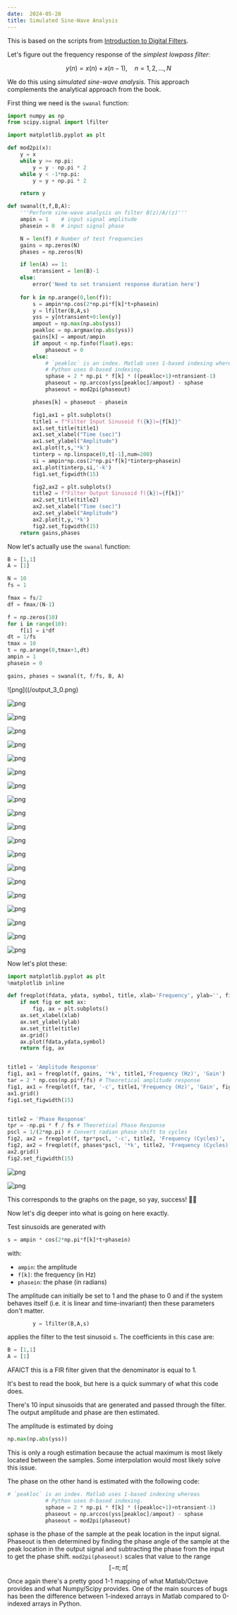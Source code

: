 ```yaml
---
date:  2024-05-28
title: Simulated Sine-Wave Analysis
---
```


This is based on the scripts from [Introduction to Digital Filters](https://ccrma.stanford.edu/~jos/filters/).

Let's figure out the frequency response of the *simplest lowpass filter*:

$$
y(n) = x(n) + x(n-1),\quad n=1,2,...,N
$$

We do this using *simulated sine-wave analysis*. This approach complements the analytical approach from the book.

<!--more-->

First thing we need is the `swanal` function:


```python
import numpy as np
from scipy.signal import lfilter

import matplotlib.pyplot as plt

def mod2pi(x):
    y = x
    while y >= np.pi:
        y = y - np.pi * 2
    while y < -1*np.pi:
        y = y + np.pi * 2

    return y

def swanal(t,f,B,A):
    '''Perform sine-wave analysis on filter B(z)/A/(z)'''
    ampin = 1    # input signal amplitude
    phasein = 0  # input signal phase

    N = len(f) # Number of test frequencies
    gains = np.zeros(N)
    phases = np.zeros(N)

    if len(A) == 1:
        ntransient = len(B)-1
    else:
        error('Need to set transient response duration here')
  
    for k in np.arange(0,len(f)):
        s = ampin*np.cos(2*np.pi*f[k]*t+phasein)
        y = lfilter(B,A,s)
        yss = y[ntransient+0:len(y)]
        ampout = np.max(np.abs(yss))
        peakloc = np.argmax(np.abs(yss))
        gains[k] = ampout/ampin
        if ampout < np.finfo(float).eps:
            phaseout = 0
        else:
            # `peakloc` is an index. Matlab uses 1-based indexing whereas 
            # Python uses 0-based indexing. 
            sphase = 2 * np.pi * f[k] * ((peakloc+1)+ntransient-1)
            phaseout = np.arccos(yss[peakloc]/ampout) - sphase
            phaseout = mod2pi(phaseout)

        phases[k] = phaseout - phasein

        fig1,ax1 = plt.subplots()
        title1 = f"Filter Input Sinusoid f({k})={f[k]}"
        ax1.set_title(title1)
        ax1.set_xlabel("Time (sec)")
        ax1.set_ylabel("Amplitude")
        ax1.plot(t,s,'*k')
        tinterp = np.linspace(0,t[-1],num=200)
        si = ampin*np.cos(2*np.pi*f[k]*tinterp+phasein)
        ax1.plot(tinterp,si,'-k')
        fig1.set_figwidth(15)

        fig2,ax2 = plt.subplots()
        title2 = f"Filter Output Sinusoid f({k})={f[k]}"
        ax2.set_title(title2)
        ax2.set_xlabel("Time (sec)")
        ax2.set_ylabel("Amplitude")
        ax2.plot(t,y,'*k')
        fig2.set_figwidth(15)
    return gains,phases
```

Now let's actually use the `swanal` function:


```python
B = [1,1]
A = [1]

N = 10
fs = 1

fmax = fs/2
df = fmax/(N-1)

f = np.zeros(10)
for i in range(10):
    f[i] = i*df
dt = 1/fs
tmax = 10
t = np.arange(0,tmax+1,dt)
ampin = 1
phasein = 0

gains, phases = swanal(t, f/fs, B, A)
```


    
![png]((/output_3_0.png)
    



    
![png](/output_3_1.png)
    



    
![png](/output_3_2.png)
    



    
![png](/output_3_3.png)
    



    
![png](/output_3_4.png)
    



    
![png](/output_3_5.png)
    



    
![png](/output_3_6.png)
    



    
![png](/output_3_7.png)
    



    
![png](/output_3_8.png)
    



    
![png](/output_3_9.png)
    



    
![png](/output_3_10.png)
    



    
![png](/output_3_11.png)
    



    
![png](/output_3_12.png)
    



    
![png](/output_3_13.png)
    



    
![png](/output_3_14.png)
    



    
![png](/output_3_15.png)
    



    
![png](/output_3_16.png)
    



    
![png](/output_3_17.png)
    



    
![png](/output_3_18.png)
    



    
![png](/output_3_19.png)
    


Now let's plot these:


```python
import matplotlib.pyplot as plt
%matplotlib inline

def freqplot(fdata, ydata, symbol, title, xlab='Frequency', ylab='', fig=None, ax=None):
    if not fig or not ax:
        fig, ax = plt.subplots()
    ax.set_xlabel(xlab)
    ax.set_ylabel(ylab)
    ax.set_title(title)
    ax.grid()
    ax.plot(fdata,ydata,symbol)
    return fig, ax


title1 = 'Amplitude Response'
fig1, ax1 = freqplot(f, gains, '*k', title1,'Frequency (Hz)', 'Gain')
tar = 2 * np.cos(np.pi*f/fs) # Theoretical amplitude response
fig1, ax1 = freqplot(f, tar, '-c', title1,'Frequency (Hz)', 'Gain', fig1, ax1)
ax1.grid()
fig1.set_figwidth(15)


title2 = 'Phase Response'
tpr = -np.pi * f / fs # Theoretical Phase Response
pscl = 1/(2*np.pi) # Convert radian phase shift to cycles
fig2, ax2 = freqplot(f, tpr*pscl, '-c', title2, 'Frequency (Cycles)', 'Phase Shift (cycles)')
fig2, ax2 = freqplot(f, phases*pscl, '*k', title2, 'Frequency (Cycles)', 'Phase Shift (cycles)', fig2, ax2)
ax2.grid()
fig2.set_figwidth(15)
```



![png](/output_5_0.png)





![png](/output_5_1.png)



This corresponds to the graphs on the page, so yay, success! 🍾🥂

Now let's dig deeper into what is going on here exactly.

Test sinusoids are generated with

```python
s = ampin * cos(2*np.pi*f[k]*t+phasein)
```

with:
 - `ampin`: the amplitude
 - `f[k]`: the frequency (in Hz)
 - `phasein`: the phase (in radians)

The amplitude can initially be set to 1 and the phase to 0 and if the system behaves itself (i.e. it is linear and time-invariant) then these parameters don't matter.

```python
        y = lfilter(B,A,s)
```
applies the filter to the test sinusoid `s`. The coefficients in this case are:

```python
B = [1,1]
A = [1]
```

AFAICT this is a FIR filter given that the denominator is equal to 1.

It's best to read the book, but here is a quick summary of what this code does.

There's 10 input sinusoids that are generated and passed through the filter. The output amplitude and phase are then estimated.

The amplitude is estimated by doing

```python
np.max(np.abs(yss))
```

This is only a rough estimation because the actual maximum is most likely located between the samples. Some interpolation would most likely solve this issue.

The phase on the other hand is estimated with the following code:

```python
# `peakloc` is an index. Matlab uses 1-based indexing whereas 
            # Python uses 0-based indexing. 
            sphase = 2 * np.pi * f[k] * ((peakloc+1)+ntransient-1)
            phaseout = np.arccos(yss[peakloc]/ampout) - sphase
            phaseout = mod2pi(phaseout)
```

sphase is the phase of the sample at the peak location in the input signal.
Phaseout is then determined by finding the phase angle of the sample at the peak
location in the output signal and subtracting the phase from the input to get
the phase shift. `mod2pi(phaseout)` scales that value to the range $$ [-\pi;\pi[ $$

Once again there's a pretty good 1-1 mapping of what Matlab/Octave provides and
what Numpy/Scipy provides. One of the main sources of bugs has been the
difference between 1-indexed arrays in Matlab compared to 0-indexed arrays in
Python.
